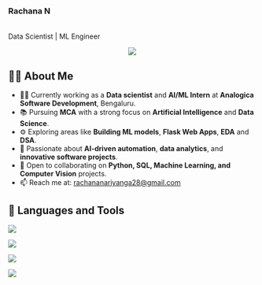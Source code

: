 <p align="center">
  <h3>Rachana N</h3>
  <br>
  Data Scientist | ML Engineer
</p>

<p align="center">
  <a href="https://www.linkedin.com/in/rachana-n-987520270/" target="_blank">
    <img src="https://www.linkedin.com/in/rachana-n-987520270/"/>
  </a>
</p>

## 🙋‍♂ About Me

- 🧑‍💻 Currently working as a **Data scientist** and **AI/ML Intern** at **Analogica Software Development**, Bengaluru.
- 📚 Pursuing **MCA** with a strong focus on **Artificial Intelligence** and **Data Science**.
- ⚙ Exploring areas like **Building ML models**, **Flask Web Apps**, **EDA** and **DSA**.
- 🧠 Passionate about **AI-driven automation**, **data analytics**, and **innovative software projects**.
- 🤝 Open to collaborating on **Python, SQL, Machine Learning, and Computer Vision** projects.
- 📫 Reach me at: [rachananariyanga28@gmail.com](mailto:rachananariyanga28@gmail.com)

## 🚀 Languages and Tools

<p align="left">
  <img src="https://skillicons.dev/icons?i=py,java,js,html,css" />
</p>

<p align="left">
  <img src="https://skillicons.dev/icons?i=mysql,sqlite,flask,django,fastapi" />
</p>

<p align="left">
  <img src="https://skillicons.dev/icons?i=aws,azure,gcp,docker,kubernetes,netlify,vercel" />
</p>

<p align="left">
  <img src="https://skillicons.dev/icons?i=git,github,vscode,jupyter,tensorflow,numpy,pandas,matplotlib,sklearn" />
</p>
